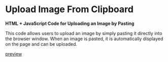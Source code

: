 # Upload Image From Clipboard

**HTML + JavaScript Code for Uploading an Image by Pasting**

This code allows users to upload an image by simply pasting it directly into the browser window. When an image is pasted, it is automatically displayed on the page and can be uploaded.

[preview](./index.html)
